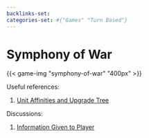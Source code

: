 ```yaml
---
backlinks-set: 
categories-set: #{"Games" "Turn Based"}
---
```

# Symphony of War

{{< game-img "symphony-of-war" "400px" >}}

Useful references:

1. [Unit Affinities and Upgrade Tree](https://steamcommunity.com/sharedfiles/filedetails/?id=2852514526)

Discussions:

1. [Information Given to Player](https://steamcommunity.com/app/1488200/discussions/0/5595187488984677120/)